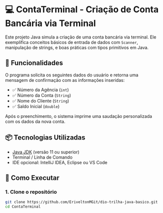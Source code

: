 # 💻 ContaTerminal - Criação de Conta Bancária via Terminal

Este projeto Java simula a criação de uma conta bancária via terminal. Ele exemplifica conceitos básicos de entrada de dados com `Scanner`, manipulação de strings, e boas práticas com tipos primitivos em Java.

## 🧩 Funcionalidades

O programa solicita os seguintes dados do usuário e retorna uma mensagem de confirmação com as informações inseridas:

- ✅ Número da Agência (`int`)
- ✅ Número da Conta (`String`)
- ✅ Nome do Cliente (`String`)
- ✅ Saldo Inicial (`double`)

Após o preenchimento, o sistema imprime uma saudação personalizada com os dados da nova conta.

## 📦 Tecnologias Utilizadas

- [Java JDK](https://www.oracle.com/java/technologies/javase-jdk11-downloads.html) (versão 11 ou superior)
- Terminal / Linha de Comando
- IDE opcional: IntelliJ IDEA, Eclipse ou VS Code

## 🚀 Como Executar

### 1. Clone o repositório
```bash
git clone https://github.com/EriveltonMGit/dio-trilha-java-basico.git
cd ContaTerminal
